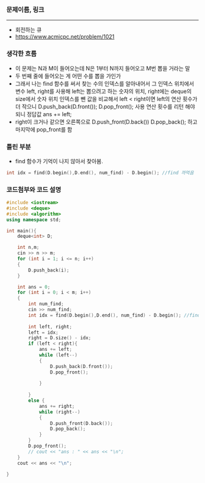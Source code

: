 ### 문제이름, 링크
---
- 회전하는 큐
- https://www.acmicpc.net/problem/1021

### 생각한 흐름
- 이 문제는 N과 M이 들어오는데 N은 1부터 N까지 들어오고 M번 뽑을 거라는 말
- 두 번째 줄에 들어오는 게 어떤 수를 뽑을 가인가 
- 그래서 나는 find 함수를 써서 찾는 수의 인덱스를 알아내어서 그 인덱스 위치에서 변수 left, right를 사용해 left는 뽑으려고 하는 숫자의 위치, right에는 deque의 size에서 숫자 위치 인덱스를 뺀 값을 비교해서 left < right이면 left의 연산 횟수가 더 작으니 D.push_back(D.front()); D.pop_front(); 사용 연산 횟수를 리턴 해야되니 정답값 ans += left;
- right이 크거나 같으면 오른쪽으로 D.push_front(D.back()) D.pop_back(); 하고 마지막에 pop_front를 함


### 틀린 부분
- find 함수가 기억이 나지 않아서 찾아봄.
```cpp
int idx = find(D.begin(),D.end(), num_find) - D.begin(); //find 까먹음
```

### 코드첨부와 코드 설명
```cpp
#include <iostream>
#include <deque>
#include <algorithm>
using namespace std;

int main(){
    deque<int> D;

    int n,m;
    cin >> n >> m;
    for (int i = 1; i <= n; i++)
    {
        D.push_back(i);
    }

    int ans = 0;
    for (int i = 0; i < m; i++)
    {
        int num_find;
        cin >> num_find;
        int idx = find(D.begin(),D.end(), num_find) - D.begin(); //find 함수
        
        int left, right;
        left = idx;
        right = D.size() - idx;
        if (left < right){
            ans += left;
            while (left--)
            {
                D.push_back(D.front());
                D.pop_front();
                
            }
            
        }
        else {
            ans += right;
            while (right--)
            {
                D.push_front(D.back());
                D.pop_back();
            }
        }
        D.pop_front();
        // cout << "ans : " << ans << "\n";
    }
    cout << ans << "\n";
    
}
```